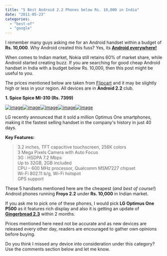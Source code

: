 ```yaml
---
title: "5 Best Android 2.2 Phones below Rs. 10,000 in India"
date: "2011-05-23"
categories: 
  - "best-of"
  - "google"
---
```


I remember many guys asking me for an Android handset within a budget of **Rs. 10,000**. Why Android created this fuss? Yes, its **[Android everywhere!](http://www.cosmogeek.info/2011/05/google-io-2011-day-1-highlights-android_15.html)**

When comes to Indian market, Nokia still retains 60% of market share, while Android started creating buzz. If you are searching for good cheap Android handset in India with a budget below Rs. 10,000, then this post might be useful to you.

The prices mentioned below are taken from [Flipcart](http://www.flipkart.com/) and it may be slightly high or less in your region. All devices are in **Android 2.2** club.

**1\. Spice Spice MI-310 (Rs. 7399)**

[![image](images/image%5B8%5D.png "image")![image](images/image%5B11%5D.png "image")![image](images/image%5B14%5D.png "image")![image](images/image%5B17%5D.png "image")![image](http://lh6.ggpht.com/_40bmzDo_mBs/TdqEf0tUOEI/AAAAAAAACBs/HWtmljrbQa8/image_thumb%5B5%5D.png?imgmax=800 "image")](http://lh5.ggpht.com/_40bmzDo_mBs/TdqEW85fMLI/AAAAAAAACBI/2EAQl8MZyeg/s1600-h/image%5B5%5D.png)

  
LG recently announced that it sold a million Optimus One smartphones, making it the fastest selling handset in the company's history in just 40 days.

**Key Features:**

> 3.2 inches, TFT capacitive touchscreen, 256K colors  
> 3 Mega Pixels Camera with Auto Focus  
> 3G : HSDPA 7.2 Mbps  
> Up to 32GB, 2GB included  
> CPU – 600 MHz processor, Qualcomm MSM7227 chipset  
> Wi-Fi 802.11 b/g, Wi-Fi hotspot  
> GPS support

These 5 handsets mentioned here are the cheapest (_and best of course!_) Android phones running **Froyo 2.2** under **Rs. 10,000** in Indian market.

If you ask me to pick one of these phones, I would pick **LG Optimus One P500** as it features rich display and also it is getting an update of **[Gingerbread 2.3](http://www.cosmogeek.info/2010/12/google-unveils-nexus-s-smartphone-with.html)** within 2 months.

Prices mentioned here need not be accurate and as new devices are released every other day, readers are encouraged to gather own opinions before buying.

Do you think I missed any device into consideration under this category? Use the comments section below and let me know.
